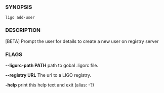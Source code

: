 
### SYNOPSIS
```
ligo add-user
```

### DESCRIPTION
[BETA] Prompt the user for details to create a new user on registry server

### FLAGS
**--ligorc-path PATH**
path to gobal .ligorc file.

**--registry URL**
The url to a LIGO registry.

**-help**
print this help text and exit (alias: -?)


